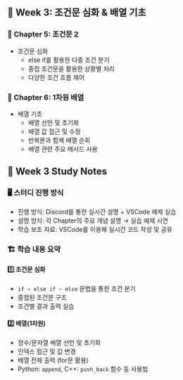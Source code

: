## 🧩 Week 3: 조건문 심화 & 배열 기초

### 📖 Chapter 5: 조건문 2  
* 조건문 심화  
  - else if를 활용한 다중 조건 분기  
  - 중첩 조건문을 활용한 상황별 처리  
  - 다양한 조건 흐름 제어  

### 📖 Chapter 6: 1차원 배열  
* 배열 기초  
  - 배열 선언 및 초기화  
  - 배열 값 접근 및 수정  
  - 반복문과 함께 배열 순회  
  - 배열 관련 주요 메서드 사용  

## 📝 Week 3 Study Notes  

### 🖥️ 스터디 진행 방식  
- 진행 방식: Discord를 통한 실시간 설명 + VSCode 예제 실습  
- 설명 방식: 각 Chapter의 주요 개념 설명 → 실습 예제 시연  
- 학습 보조 자료: VSCode를 이용해 실시간 코드 작성 및 공유  

### 🏗️ 학습 내용 요약 

#### 1️⃣ 조건문 심화  
- `if ~ else if ~ else` 문법을 통한 조건 분기  
- 중첩된 조건문 구조  
- 조건별 결과 출력 실습  

#### 2️⃣ 배열(1차원)  
- 정수/문자열 배열 선언 및 초기화  
- 인덱스 접근 및 값 변경  
- 배열 전체 출력 (for문 활용)  
- Python: `append`, C++: `push_back` 함수 등 사용법  
